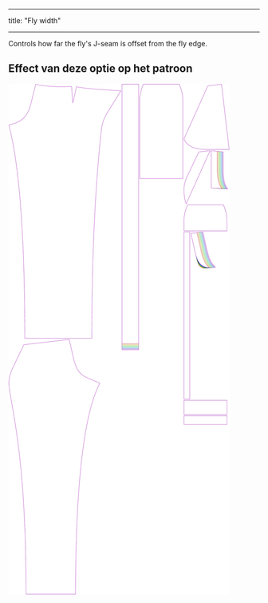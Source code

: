 - - -
title: "Fly width"
- - -

Controls how far the fly's J-seam is offset from the fly edge.

## Effect van deze optie op het patroon

![This image shows the effect of this option by superimposing several variants that have a different value for this option](charlie_flywidth_sample.svg "Effect of this option on the pattern")
